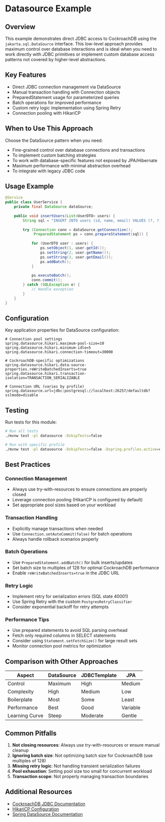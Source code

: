 # Datasource Example

## Overview

This example demonstrates direct JDBC access to CockroachDB using the `jakarta.sql.DataSource` interface. This low-level approach provides maximum control over database interactions and is ideal when you need to work directly with JDBC primitives or implement custom database access patterns not covered by higher-level abstractions.

## Key Features

- Direct JDBC connection management via DataSource
- Manual transaction handling with Connection objects
- PreparedStatement usage for parameterized queries
- Batch operations for improved performance
- Custom retry logic implementation using Spring Retry
- Connection pooling with HikariCP

## When to Use This Approach

Choose the DataSource pattern when you need:
- Fine-grained control over database connections and transactions
- To implement custom batching strategies
- To work with database-specific features not exposed by JPA/Hibernate
- Maximum performance with minimal abstraction overhead
- To integrate with legacy JDBC code

## Usage Example

```java
@Service
public class UserService {
    private final DataSource dataSource;
    
    public void insertUsers(List<UserDTO> users) {
        String sql = "INSERT INTO users (id, name, email) VALUES (?, ?, ?)";
        
        try (Connection conn = dataSource.getConnection();
             PreparedStatement ps = conn.prepareStatement(sql)) {
            
            for (UserDTO user : users) {
                ps.setObject(1, user.getId());
                ps.setString(2, user.getName());
                ps.setString(3, user.getEmail());
                ps.addBatch();
            }
            
            ps.executeBatch();
            conn.commit();
        } catch (SQLException e) {
            // Handle exception
        }
    }
}
```

## Configuration

Key application properties for DataSource configuration:

```properties
# Connection pool settings
spring.datasource.hikari.maximum-pool-size=10
spring.datasource.hikari.minimum-idle=5
spring.datasource.hikari.connection-timeout=30000

# CockroachDB-specific optimizations
spring.datasource.hikari.data-source-properties.reWriteBatchedInserts=true
spring.datasource.hikari.transaction-isolation=TRANSACTION_SERIALIZABLE

# Connection URL (varies by profile)
spring.datasource.url=jdbc:postgresql://localhost:26257/defaultdb?sslmode=disable
```

## Testing

Run tests for this module:
```bash
# Run all tests
./mvnw test -pl datasource -DskipTests=false

# Run with specific profile
./mvnw test -pl datasource -DskipTests=false -Dspring.profiles.active=docker
```

## Best Practices

### Connection Management
- Always use try-with-resources to ensure connections are properly closed
- Leverage connection pooling (HikariCP is configured by default)
- Set appropriate pool sizes based on your workload

### Transaction Handling
- Explicitly manage transactions when needed
- Use `Connection.setAutoCommit(false)` for batch operations
- Always handle rollback scenarios properly

### Batch Operations
- Use `PreparedStatement.addBatch()` for bulk inserts/updates
- Set batch size to multiples of 128 for optimal CockroachDB performance
- Enable `reWriteBatchedInserts=true` in the JDBC URL

### Retry Logic
- Implement retry for serialization errors (SQL state 40001)
- Use Spring Retry with the custom `PostgresRetryClassifier`
- Consider exponential backoff for retry attempts

### Performance Tips
- Use prepared statements to avoid SQL parsing overhead
- Fetch only required columns in SELECT statements
- Consider using `Statement.setFetchSize()` for large result sets
- Monitor connection pool metrics for optimization

## Comparison with Other Approaches

| Aspect | DataSource | JDBCTemplate | JPA |
|--------|------------|--------------|-----|
| Control | Maximum | High | Medium |
| Complexity | High | Medium | Low |
| Boilerplate | Most | Some | Least |
| Performance | Best | Good | Variable |
| Learning Curve | Steep | Moderate | Gentle |

## Common Pitfalls

1. **Not closing resources**: Always use try-with-resources or ensure manual cleanup
2. **Ignoring batch size**: Not optimizing batch size for CockroachDB (use multiples of 128)
3. **Missing retry logic**: Not handling transient serialization failures
4. **Pool exhaustion**: Setting pool size too small for concurrent workload
5. **Transaction scope**: Not properly managing transaction boundaries

## Additional Resources

- [CockroachDB JDBC Documentation](https://www.cockroachlabs.com/docs/stable/build-a-java-app-with-cockroachdb.html)
- [HikariCP Configuration](https://github.com/brettwooldridge/HikariCP#configuration-knobs-baby)
- [Spring DataSource Documentation](https://docs.spring.io/spring-framework/docs/current/reference/html/data-access.html#jdbc-datasource)